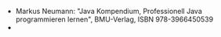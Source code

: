 - Markus Neumann: "Java Kompendium, Professionell Java programmieren lernen", BMU-Verlag, ISBN 978-3966450539
- 